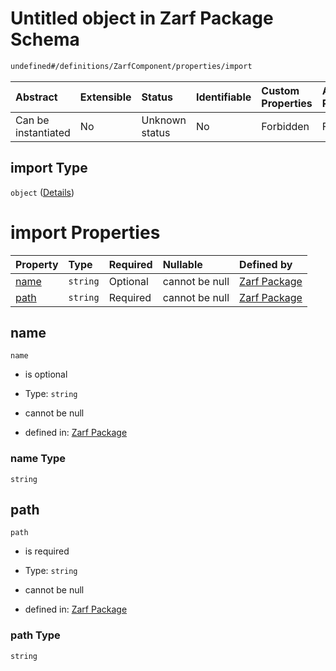 # Untitled object in Zarf Package Schema

```txt
undefined#/definitions/ZarfComponent/properties/import
```



| Abstract            | Extensible | Status         | Identifiable | Custom Properties | Additional Properties | Access Restrictions | Defined In                                                                   |
| :------------------ | :--------- | :------------- | :----------- | :---------------- | :-------------------- | :------------------ | :--------------------------------------------------------------------------- |
| Can be instantiated | No         | Unknown status | No           | Forbidden         | Forbidden             | none                | [zarf.schema.json\*](../../../build/zarf.schema.json "open original schema") |

## import Type

`object` ([Details](zarf-definitions-zarfcomponentimport.md))

# import Properties

| Property      | Type     | Required | Nullable       | Defined by                                                                                                                           |
| :------------ | :------- | :------- | :------------- | :----------------------------------------------------------------------------------------------------------------------------------- |
| [name](#name) | `string` | Optional | cannot be null | [Zarf Package](zarf-definitions-zarfcomponentimport-properties-name.md "undefined#/definitions/ZarfComponentImport/properties/name") |
| [path](#path) | `string` | Required | cannot be null | [Zarf Package](zarf-definitions-zarfcomponentimport-properties-path.md "undefined#/definitions/ZarfComponentImport/properties/path") |

## name



`name`

*   is optional

*   Type: `string`

*   cannot be null

*   defined in: [Zarf Package](zarf-definitions-zarfcomponentimport-properties-name.md "undefined#/definitions/ZarfComponentImport/properties/name")

### name Type

`string`

## path



`path`

*   is required

*   Type: `string`

*   cannot be null

*   defined in: [Zarf Package](zarf-definitions-zarfcomponentimport-properties-path.md "undefined#/definitions/ZarfComponentImport/properties/path")

### path Type

`string`
